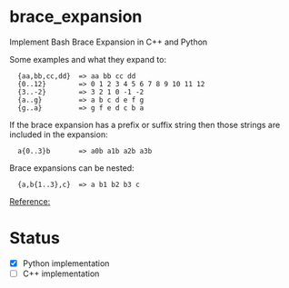 # brace_expansion
Implement Bash Brace Expansion in C++ and Python 

Some examples and what they expand to:
```
  {aa,bb,cc,dd}  => aa bb cc dd
  {0..12}        => 0 1 2 3 4 5 6 7 8 9 10 11 12
  {3..-2}        => 3 2 1 0 -1 -2
  {a..g}         => a b c d e f g
  {g..a}         => g f e d c b a
```
If the brace expansion has a prefix or suffix string then those strings are included in the expansion:
```
  a{0..3}b       => a0b a1b a2b a3b
```
Brace expansions can be nested:
```
  {a,b{1..3},c}  => a b1 b2 b3 c
```
[Reference:](https://www.linuxjournal.com/content/bash-brace-expansion)

# Status
- [X] Python implementation
- [ ] C++ implementation
